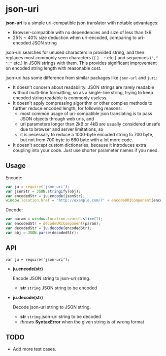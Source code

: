 # json-uri

**json-uri** is a simple uri-compatible json translator with notable advantages:

* Browser-compatible with no dependencies and size of less than 1kB
* 25% ~ 40% size deduction when uri-encoded, comparing to uri-encoded JSON string

json-uri searches for unused characters in provided string, and then replaces most commonly seen characters (`{` `}` `.` `:` etc.) and sequences (`","` `":"` etc.) in JSON strings with them. This provides significant improvement on encoded string length with reasonable cost.

json-uri has some difference from similar packages like `json-url` and `juri`:

* It doesn't concern about readability. JSON strings are rarely readable without multi-line formatting, so as a single-line string, trying to keep encoded string readable is commonly useless.
* It doesn't apply compressing algorithm or other complex methods to further reduce encoded length, for following reasons:
    + most common usage of uri-compatible json translating is to pass JSON objects through web urls, and
    + url parameters longer than 2kB or 4kB are usually considered unsafe due to browser and server limitations, so
    + it is necessary to reduce a 1000-byte encoded string to 700 byte, but not from 700 byte to 680 byte with a lot more code.
* It doesn't accept custom dictionaries, because it introduces extra coupling into your code. Just use shorter parameter names if you need.

## Usage

Encode:

```javascript
var ju = require('json-uri');
var jsonStr = JSON.stringify(obj);
var encodedStr = ju.encode(jsonStr);
window.location.href = 'http://example.com/?' + encodeURIComponent(encodedStr);
```

Decode:

```javascript
var param = window.location.search.slice(1);
var encodedStr = decodeURIComponent(param);
var decodedStr = ju.decode(encodedStr);
var obj = JSON.parse(decodedStr);
```

## API

`var ju = require('json-uri');`

* __ju.encode(str)__
    
    Encode JSON string to json-uri string.
    
    + __str__ `string` JSON string to be encoded

* __ju.decode(str)__
    
    Decode json-uri string to JSON string.
    
    + __str__ `string` json-uri string to be decoded
    + _throws_ __SyntaxError__ when the given string is of wrong format

## TODO

* Add more test cases.